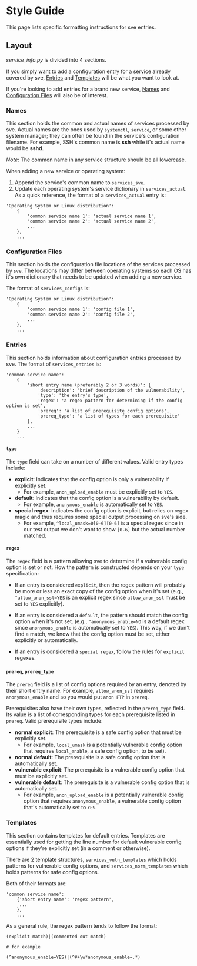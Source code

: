 # Style Guide
This page lists specific formatting instructions for sve entries.


## Layout
*service_info.py* is divided into 4 sections.

If you simply want to add a configuration entry for a service already covered by sve, [Entries](#entries) and [Templates](#templates) will be what you want to look at.

If you're looking to add entries for a brand new service, [Names](#names) and [Configuration Files](#configs) will also be of interest.

<a name="names"></a>
### Names
This section holds the common and actual names of services processed by sve. Actual names are the ones used by `systemctl`, `service`, or some other system manager; they can often be found in the service's configuration filename. For example, SSH's common name is **ssh** while it's actual name would be **sshd**.

*Note*: The common name in any service structure should be all lowercase.

When adding a new service or operating system:

1. Append the service's common name to `services_sve`.
2. Update each operating system's service dictionary in `services_actual`. As a quick reference, the format of a `services_actual` entry is:

```
'Operating System or Linux distribution':
    {
        'common service name 1': 'actual service name 1',
        'common service name 2': 'actual service name 2',
        ...
    },
    ...
```


<a name="configs"></a>
### Configuration Files
This section holds the configuration file locations of the services processed by `sve`. The locations may differ between operating systems so each OS has it's own dictionary that needs to be updated when adding a new service.

The format of `services_configs` is:
```
'Operating System or Linux distribution':
    {
        'common service name 1': 'config file 1',
        'common service name 2': 'config file 2',
        ...
    },
    ...
```

<a name="entries"></a>
### Entries
This section holds information about configuration entries processed by sve. The format of `services_entries` is:

```
'common service name':
    {
        'short entry name (preferably 2 or 3 words)': {
            'description': 'brief description of the vulnerability',
            'type': 'the entry's type',
            'regex': 'a regex pattern for determining if the config option is set',
            'prereq': 'a list of prerequisite config options',
            'prereq_type': 'a list of types for each prerequisite'
        },
        ...
    }
    ...
```

#### `type`
The `type` field can take on a number of different values. Valid entry types include:
* **explicit**: Indicates that the config option is only a vulnerability if explicitly set.
  * For example, `anon_upload_enable` must be explicitly set to `YES`.
* **default**: Indicates that the config option is a vulnerability by default.
  * For example, `anonymous_enable` is automatically set to `YES`.
* **special regex**: Indicates the config option is explicit, but relies on regex magic and thus requires some special output processing on sve's side.
  * For example, `^local_umask=0[0-6][0-6]` is a special regex since in our test output we don't want to show `[0-6]` but the actual number matched.


#### `regex`
The `regex` field is a pattern allowing sve to determine if a vulnerable config option is set or not. How the pattern is constructed depends on your `type` specification:

* If an entry is considered `explicit`, then the regex pattern  will probably be more or less an exact copy of the config option when it's set (e.g., `^allow_anon_ssl=YES` is an explicit regex since `allow_anon_ssl` must be set to `YES` explicitly).

* If an entry is considered a `default`, the pattern should match the config option when it's not set. (e.g., `^anonymous_enable=NO` is a default regex since `anonymous_enable` is automatically set to `YES`). This way, if we don't find a match, we know that the config option must be set, either explicitly or automatically.

* If an entry is considered a `special regex`, follow the rules for `explicit` regexes. 


#### `prereq`, `prereq_type`
The `prereq` field is a list of config options required by an entry, denoted by their short entry name. For example, `allow_anon_ssl` requires `anonymous_enable` and so you would put `anon FTP` in `prereq`.

Prerequisites also have their own types, reflected in the `prereq_type` field. Its value is a list of corresponding types for each prerequisite listed in `prereq`. Valid prerequisite types include:
* **normal explicit**: The prerequisite is a safe config option that must be explicitly set.
  * For example, `local_umask` is a potentially vulnerable config option that requires `local_enable`, a safe config option, to be set).
* **normal default**: The prerequisite is a safe config option that is automatically set.
* **vulnerable explicit**: The prerequisite is a vulnerable config option that must be explicitly set.
* **vulnerable default**: The prerequisite is a vulnerable config option that is automatically set.
  * For example, `anon_upload_enable` is a potentially vulnerable config option that requires `anonymous_enable`, a vulnerable config option that's automatically set to `YES`.

<a name="templates"></a>
### Templates
This section contains templates for default entries. Templates are essentially used for getting the line number for default vulnerable config options if they're explicitly set (in a comment or otherwise).

There are 2 template structures, `services_vuln_templates` which holds patterns for vulnerable config options, and `services_norm_templates` which holds patterns for safe config options.

Both of their formats are:
```
'common service name':
    {'short entry name': 'regex pattern',
     ...
    },
    ...
```

As a general rule, the regex pattern tends to follow the format:
```
(explicit match)|(commented out match)

# for example

(^anonymous_enable=YES)|(^#+\w*anonymous_enable=.*)
```